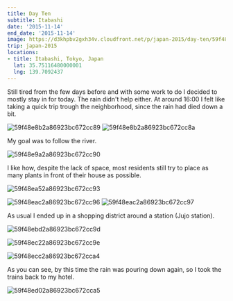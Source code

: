 ```yaml
---
title: Day Ten
subtitle: Itabashi
date: '2015-11-14'
end_date: '2015-11-14'
image: https://d3khpbv2gxh34v.cloudfront.net/p/japan-2015/day-ten/59f48e722a86923bc672cc86.jpg
trip: japan-2015
locations:
- title: Itabashi, Tokyo, Japan
  lat: 35.75116480000001
  lng: 139.7092437
---
```


Still tired from the few days before and with some work to do I decided to mostly stay in for today. The rain didn't help either. At around 16:00 I felt like taking a quick trip trough the neighborhood, since the rain had died down a bit.

![59f48e8b2a86923bc672cc89](https://d3khpbv2gxh34v.cloudfront.net/p/japan-2015/day-ten/59f48e942a86923bc672cc8e.jpg "1.5")
![59f48e8b2a86923bc672cc8a](https://d3khpbv2gxh34v.cloudfront.net/p/japan-2015/day-ten/59f48e962a86923bc672cc8f.jpg "1.5")

My goal was to follow the river.

![59f48e9a2a86923bc672cc90](https://d3khpbv2gxh34v.cloudfront.net/p/japan-2015/day-ten/59f48e9e2a86923bc672cc91.jpg "1.5")

I like how, despite the lack of space, most residents still try to place as many plants in front of their house as possible.

![59f48ea52a86923bc672cc93](https://d3khpbv2gxh34v.cloudfront.net/p/japan-2015/day-ten/59f48eaa2a86923bc672cc95.jpg "1.5")

![59f48eac2a86923bc672cc96](https://d3khpbv2gxh34v.cloudfront.net/p/japan-2015/day-ten/59f48eb42a86923bc672cc9a.jpg "1.5")
![59f48eac2a86923bc672cc97](https://d3khpbv2gxh34v.cloudfront.net/p/japan-2015/day-ten/59f48eb32a86923bc672cc99.jpg "1.5")

As usual I ended up in a shopping district around a station (Jujo station).

![59f48ebd2a86923bc672cc9d](https://d3khpbv2gxh34v.cloudfront.net/p/japan-2015/day-ten/59f48ec22a86923bc672cc9f.jpg "1.5")

![59f48ec22a86923bc672cc9e](https://d3khpbv2gxh34v.cloudfront.net/p/japan-2015/day-ten/59f48ec62a86923bc672cca0.jpg "1.5")

![59f48ecc2a86923bc672cca4](https://d3khpbv2gxh34v.cloudfront.net/p/japan-2015/day-ten/59f48ed12a86923bc672cca6.jpg "1.5")

As you can see, by this time the rain was pouring down again, so I took the trains back to my hotel.

![59f48ed02a86923bc672cca5](https://d3khpbv2gxh34v.cloudfront.net/p/japan-2015/day-ten/59f48ed42a86923bc672cca7.jpg "1.5")

